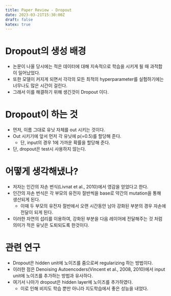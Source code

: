 ```yaml
---
title: Paper Review - Dropout
date: 2023-03-21T15:30:00Z
draft: false
katex: true
---
```


# Dropout의 생성 배경

- 논문이 나올 당시에는 적은 데이터에 대해 지속적으로 학습을 시키게 될 때 과적합이 일어났었다.
- 또한 모델이 커지게 되면서 각각의 모든 최적의 hyperparameter를 실험하기에는 너무나도 많은 시간이 걸린다.
- 그래서 이를 해결하기 위해 생긴것이 Dropout 이다.

# Dropout이 하는 것

- 먼저, 이름 그대로 유닛 자체를 out 시키는 것이다.
- Out 시키기에 앞서 먼저 각 유닛에 p(=0.5)를 할당해 준다.
    - 단, input의 경우 1에 가까운 확률을 할당해 준다.
- 단, dropout은 test시 사용하지 않는다.

# 어떻게 생각해냈나?

- 저자는 인간의 자손 번식(Livnat et al., 2010)에서 영감을 얻었다고 한다.
- 인간의 자손 번식은 각 부모의 유전자 절반씩을 base로 약간의 mutation을 통해 생산되게 된다.
    - 이때 두 부모의 유전자 절반에서 오랜 시간동안 남아 강화된 부분의 경우 자손에 전달이 되게 된다.
- 이러한 자연의 섭리를 이용하여, 강화된 부분을 다음 레이어에 전달해주는 것 처럼 의미가 적은 유닛은 도퇴되도록 한것이다.

# 관련 연구

- Dropout은 hidden unit에 노이즈를 줌으로써 regularizing 하는 방법이다.
- 이러한 점은 Denoising Autoencoders(Vincent et al., 2008, 2010)에서 input unit에 노이즈를 추가하는 방법과 유사하다.
- 여기서 나아가 dropout은 hidden layer에 노이즈를 추가하였다.
    - 이로 인해 비지도 학습 뿐만 아니라 지도학습에서 좋은 성능을 내었다.

